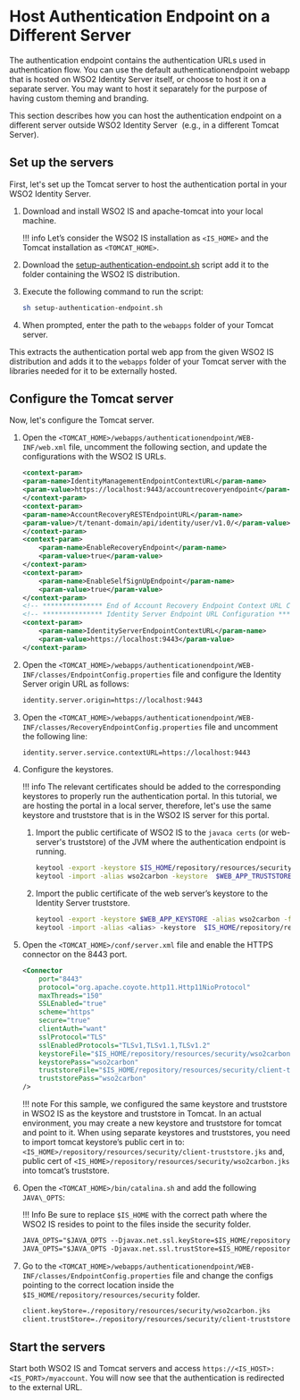 # Host Authentication Endpoint on a Different Server

The authentication endpoint contains the authentication URLs used in authentication flow. You can use the default authenticationendpoint webapp that is hosted on WSO2 Identity Server itself, or choose to host it on a separate server. You may want to host it separately for the purpose of having custom theming and branding. 

This section describes how you can host the authentication endpoint on a different server outside WSO2 Identity Server  (e.g., in a different Tomcat Server).

## Set up the servers

First, let's set up the Tomcat server to host the authentication portal in your WSO2 Identity Server.

1.  Download and install WSO2 IS and apache-tomcat into your local machine.

    !!! info
        Let’s consider the WSO2 IS installation as `<IS_HOME>` and the Tomcat installation as `<TOMCAT_HOME>`.

2.  Download the [setup-authentication-endpoint.sh](https://github.com/wso2/samples-is/blob/master/host-endpoints-externally/setup-authentication-endpoint.sh) script add it to the folder containing the WSO2 IS distribution.

3.  Execute the following command to run the script:

    ```bash
    sh setup-authentication-endpoint.sh
    ```

4.  When prompted, enter the path to the `webapps` folder of your Tomcat server.

This extracts the authentication portal web app from the given WSO2 IS distribution and adds it to the `webapps` folder of your Tomcat server with the libraries needed for it to be externally hosted.

## Configure the Tomcat server

Now, let's configure the Tomcat server.

1.  Open the `<TOMCAT_HOME>/webapps/authenticationendpoint/WEB-INF/web.xml` file, uncomment the following section, and update the configurations with the WSO2 IS URLs.

    ```xml
    <context-param>
    <param-name>IdentityManagementEndpointContextURL</param-name>
    <param-value>https://localhost:9443/accountrecoveryendpoint</param-value>
    </context-param>
    <context-param>
    <param-name>AccountRecoveryRESTEndpointURL</param-name>
    <param-value>/t/tenant-domain/api/identity/user/v1.0/</param-value>
    </context-param>
    <context-param>
        <param-name>EnableRecoveryEndpoint</param-name>
        <param-value>true</param-value>
    </context-param>
    <context-param>
        <param-name>EnableSelfSignUpEndpoint</param-name>
        <param-value>true</param-value>
    </context-param>
    <!-- *************** End of Account Recovery Endpoint Context URL Configuration ********************** -->
    <!-- *************** Identity Server Endpoint URL Configuration ********************** -->
    <context-param>
        <param-name>IdentityServerEndpointContextURL</param-name>
        <param-value>https://localhost:9443</param-value>
    </context-param>
    ```

2.  Open the `<TOMCAT_HOME>/webapps/authenticationendpoint/WEB-INF/classes/EndpointConfig.properties` file and configure the Identity Server origin URL as follows:
    
    ```xml
    identity.server.origin=https://localhost:9443
    ```

3.  Open the `<TOMCAT_HOME>/webapps/authenticationendpoint/WEB-INF/classes/RecoveryEndpointConfig.properties` file and uncomment the following line:

    ```xml
    identity.server.service.contextURL=https://localhost:9443
    ```
            
4.  Configure the keystores.

    !!! info
        The relevant certificates should be added to the corresponding keystores to properly run the authentication portal. In this tutorial, we are hosting the portal in a local server, therefore, let's use the same keystore and truststore that is in the WSO2 IS server for this portal.

    1.  Import the public certificate of WSO2 IS to the `javaca certs` (or web-server's truststore) of the JVM where the authentication endpoint is running.

        ``` bash
        keytool -export -keystore $IS_HOME/repository/resources/security/wso2carbon.jks -alias wso2carbon -file wso2carbon.cer
        keytool -import -alias wso2carbon -keystore  $WEB_APP_TRUSTSTORE -file wso2carbon.cer
        ```

    2.  Import the public certificate of the web server’s keystore to the Identity Server truststore.

        ``` bash
        keytool -export -keystore $WEB_APP_KEYSTORE -alias wso2carbon -file webserver.cer
        keytool -import -alias <alias> -keystore  $IS_HOME/repository/resources/security/client-trustore.jks -file webserver.cer
        ```

5.  Open the `<TOMCAT_HOME>/conf/server.xml` file and enable the HTTPS connector on the 8443 port.

    ```xml
    <Connector 
        port="8443"
        protocol="org.apache.coyote.http11.Http11NioProtocol"
        maxThreads="150"
        SSLEnabled="true"
        scheme="https"
        secure="true"
        clientAuth="want"
        sslProtocol="TLS"
        sslEnabledProtocols="TLSv1,TLSv1.1,TLSv1.2"
        keystoreFile="$IS_HOME/repository/resources/security/wso2carbon.jks"
        keystorePass="wso2carbon"
        truststoreFile="$IS_HOME/repository/resources/security/client-truststore.jks" 
        truststorePass="wso2carbon"
    />
    ```

    !!! note
        For this sample, we configured the same keystore and truststore in
        WSO2 IS as the keystore and truststore in Tomcat. In an actual
        environment, you may create a new keystore and truststore for tomcat
        and point to it. When using separate keystores and truststores, you
        need to import tomcat keystore’s public cert in to: `<IS_HOME>/repository/resources/security/client-truststore.jks` and, public cert of `<IS_HOME>/repository/resources/security/wso2carbon.jks` into tomcat’s truststore.


6.  Open the `<TOMCAT_HOME>/bin/catalina.sh` and add the following `JAVA\_OPTS`:

    !!! Info
        Be sure to replace `$IS_HOME` with the correct path where the WSO2 IS resides to point to the files inside the security folder.

    ``` xml
    JAVA_OPTS="$JAVA_OPTS --Djavax.net.ssl.keyStore=$IS_HOME/repository/resources/security/wso2carbon.jks -Djavax.net.ssl.keyStorePassword=wso2carbon"
    JAVA_OPTS="$JAVA_OPTS -Djavax.net.ssl.trustStore=$IS_HOME/repository/resources/security/client-truststore.jks -Djavax.net.ssl.trustStorePassword=wso2carbon"
    ```

7.  Go to the `<TOMCAT_HOME>/webapps/authenticationendpoint/WEB-INF/classes/EndpointConfig.properties` file and change the configs 
    pointing to the correct location inside the `$IS_HOME/repository/resources/security` folder.

    ``` xml
    client.keyStore=./repository/resources/security/wso2carbon.jks
    client.trustStore=./repository/resources/security/client-truststore.jks
    ```

## Start the servers

Start both WSO2 IS and Tomcat servers and access `https://<IS_HOST>:<IS_PORT>/myaccount`. You will now see that the authentication is redirected to the external URL.
